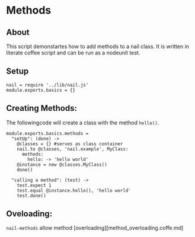 Methods
===========
About
-----
This script demonstartes how to add methods to a nail class.
It is written in literate coffee script and can be run as a nodeunit test.

Setup
-----

    nail = require '../lib/nail.js'
    module.exports.basics = {}

Creating Methods:
-----------------
The followingcode will create a class with the method `hello()`.

    module.exports.basics.methods =
      "setUp": (done) ->
        @classes = {} #serves as class container
        nail.to @classes, 'nail.example', MyClass:
          methods:
            hello: -> 'hello world'
        @instance = new @classes.MyClass()
        done()

      "calling a method": (test) ->
        test.expect 1
        test.equal @instance.hello(), 'hello world'
        test.done()

Oveloading:
-----------
`nail-methods` allow method [overloading][method_overloading.coffe.md]